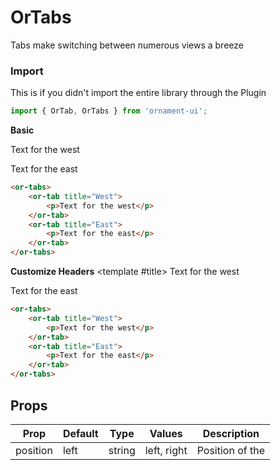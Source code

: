 # OrTabs
Tabs make switching between numerous views a breeze

### Import
This is if you didn't import the entire library through the Plugin
```javascript 
import { OrTab, OrTabs } from 'ornament-ui';
```

**Basic**
<or-tabs>
    <or-tab title="West">
        <p>Text for the west</p>
    </or-tab>
    <or-tab title="East">
        <p>Text for the east</p>
    </or-tab>
</or-tabs>

```html
<or-tabs>
    <or-tab title="West">
        <p>Text for the west</p>
    </or-tab>
    <or-tab title="East">
        <p>Text for the east</p>
    </or-tab>
</or-tabs>
```

**Customize Headers**
<or-tabs>
    <or-tab title="West">
        <template #title>
        <span class="flex">
            <i class="ri ri-home-line"></i>Text for the west
        </span>
        </template>
    </or-tab>
    <or-tab title="East">
        <p>Text for the east</p>
    </or-tab>
</or-tabs>

```html
<or-tabs>
    <or-tab title="West">
        <p>Text for the west</p>
    </or-tab>
    <or-tab title="East">
        <p>Text for the east</p>
    </or-tab>
</or-tabs>
```

## Props
| Prop | Default | Type | Values | Description
|--|--|--|--|--|
| position | left | string | left, right | Position of the  